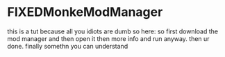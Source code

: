 # FIXEDMonkeModManager
this is a tut because all you idiots are dumb so here: so first download the mod manager and then open it then more info and run anyway. then ur done. finally somethn you can understand
